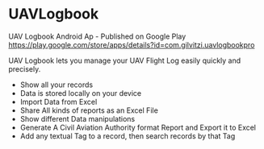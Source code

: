 # UAVLogbook

UAV Logbook Android Ap - Published on Google Play
https://play.google.com/store/apps/details?id=com.gilvitzi.uavlogbookpro

UAV Logbook lets you manage your UAV Flight Log easily quickly and precisely.
- Show all your records
- Data is stored locally on your device
- Import Data from Excel
- Share All kinds of reports as an Excel File
- Show different Data manipulations
- Generate A Civil Aviation Authority format Report and Export it to Excel
- Add any textual Tag to a record, then search records by that Tag
